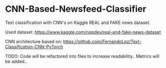 # CNN-Based-Newsfeed-Classifier
Text classification with CNN's on Kaggle REAL and FAKE news dataset.

Used dataset: https://www.kaggle.com/nopdev/real-and-fake-news-dataset

CNN architecture based on: https://github.com/FernandoLpz/Text-Classification-CNN-PyTorch

TODO:
Code will be refactored into files to increase readability..
Metrics will be added..
